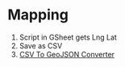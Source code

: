 # Mapping

1. Script in GSheet gets Lng Lat
2. Save as CSV
3. [CSV To GeoJSON Converter](http://www.convertcsv.com/csv-to-geojson.htm)
